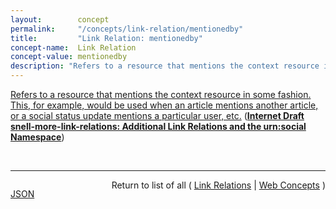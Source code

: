 ```yaml
---
layout:        concept
permalink:     "/concepts/link-relation/mentionedby"
title:         "Link Relation: mentionedby"
concept-name:  Link Relation
concept-value: mentionedby
description: "Refers to a resource that mentions the context resource in some fashion. This, for example, would be used when an article mentions another article, or a social status update mentions a particular user, etc."
---
```


[Refers to a resource that mentions the context resource in some fashion. This, for example, would be used when an article mentions another article, or a social status update mentions a particular user, etc.](https://datatracker.ietf.org/doc/html/draft-snell-more-link-relations#section-3 "Read documentation for Link Relation &#34;mentionedby&#34;") (**[Internet Draft snell-more-link-relations: Additional Link Relations and the urn:social Namespace](/specs/IETF/I-D/snell-more-link-relations "This specification defines a number of additional Link Relation Types that can used for a variety of purposes.")**)

<br/>
<hr/>

<p style="float : left"><a href="./mentionedby.json" title="JSON representing this particular Web Concept value">JSON</a></p>
<p style="text-align: right">Return to list of all ( <a href="../link-relation/">Link Relations</a> | <a href="../">Web Concepts</a> )</p>
